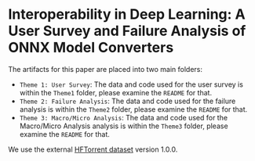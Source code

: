 # Interoperability in Deep Learning: A User Survey and Failure Analysis of ONNX Model Converters
The artifacts for this paper are placed into two main folders:
- `Theme 1: User Survey`: The data and code used for the user survey is within the `Theme1` folder, please examine the `README` for that.
-  `Theme 2: Failure Analysis`: The data and code used for the failure analysis is within the `Theme2` folder, please examine the `README` for that.
-  `Theme 3: Macro/Micro Analysis`: The data and code used for the Macro/Micro Analysis analysis is within the `Theme3` folder, please examine the `README` for that.


We use the external [HFTorrent dataset](https://zenodo.org/record/7556031) version 1.0.0. 
